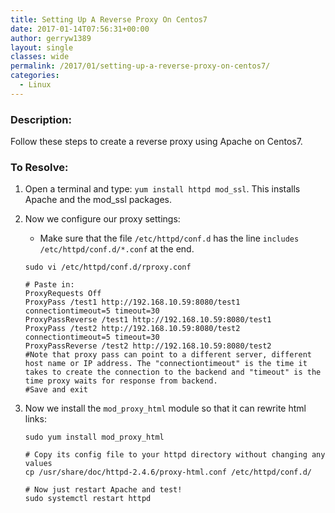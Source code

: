 ```yaml
---
title: Setting Up A Reverse Proxy On Centos7
date: 2017-01-14T07:56:31+00:00
author: gerryw1389
layout: single
classes: wide
permalink: /2017/01/setting-up-a-reverse-proxy-on-centos7/
categories:
  - Linux
---
```

<!--more-->

### Description:

Follow these steps to create a reverse proxy using Apache on Centos7.

### To Resolve:

1. Open a terminal and type: `yum install httpd mod_ssl`. This installs Apache and the mod_ssl packages.

2. Now we configure our proxy settings:

   - Make sure that the file `/etc/httpd/conf.d` has the line `includes /etc/httpd/conf.d/*.conf` at the end.

   ```shell
   sudo vi /etc/httpd/conf.d/rproxy.conf

   # Paste in:
   ProxyRequests Off
   ProxyPass /test1 http://192.168.10.59:8080/test1 connectiontimeout=5 timeout=30
   ProxyPassReverse /test1 http://192.168.10.59:8080/test1
   ProxyPass /test2 http://192.168.10.59:8080/test2 connectiontimeout=5 timeout=30
   ProxyPassReverse /test2 http://192.168.10.59:8080/test2
   #Note that proxy pass can point to a different server, different host name or IP address. The "connectiontimeout" is the time it takes to create the connection to the backend and "timeout" is the time proxy waits for response from backend.
   #Save and exit
   ```

3. Now we install the `mod_proxy_html` module so that it can rewrite html links:

   ```shell
   sudo yum install mod_proxy_html

   # Copy its config file to your httpd directory without changing any values
   cp /usr/share/doc/httpd-2.4.6/proxy-html.conf /etc/httpd/conf.d/

   # Now just restart Apache and test!
   sudo systemctl restart httpd
   ```
